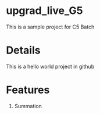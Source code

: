 # upgrad_live_G5
This is a sample project for C5 Batch

# Details
This is a hello world project in github

# Features
1. Summation
